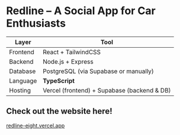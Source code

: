 # Redline – A Social App for Car Enthusiasts

| Layer    | Tool                                                 |
| -------- | ---------------------------------------------------- |
| Frontend | React + TailwindCSS                                  |
| Backend  | Node.js + Express                                    |
| Database | PostgreSQL (via Supabase or manually)                |
| Language | **TypeScript**                                       |
| Hosting  | Vercel (frontend) + Supabase (backend & DB)          |

## Check out the website here!
[redline-eight.vercel.app](https://redline-eight.vercel.app/login)
